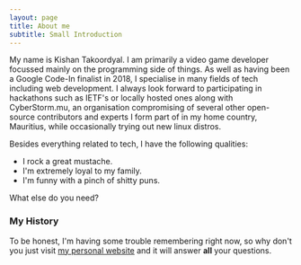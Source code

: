 ```yaml
---
layout: page
title: About me
subtitle: Small Introduction
---
```


My name is Kishan Takoordyal. I am primarily a video game developer focussed mainly on the programming side of things. 
As well as having been a Google Code-In finalist in 2018, I specialise in many fields of tech including web development. 
I always look forward to participating in hackathons such as IETF's or locally hosted ones along with CyberStorm.mu, an
organisation compromising of several other open-source contributors and experts I form part of in my home country, 
Mauritius, while occasionally trying out new linux distros. 

Besides everything related to tech, I have the following qualities:

- I rock a great mustache.
- I'm extremely loyal to my family.
- I'm funny with a pinch of shitty puns.

What else do you need?

### My History

To be honest, I'm having some trouble remembering right now, so why don't you just visit
[my personal website](https://edgeking810.kinesisgames.net/) and it will answer **all** your questions.
